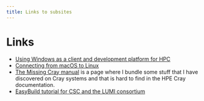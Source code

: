 ```yaml
---
title: Links to subsites 
---
```


# Links

-   [Using Windows as a client and development platform for HPC](https://klust.github.io/windows-client-HPC)
-   [Connecting from macOS to Linux](https://klust.github.io/macos-to-linux)
-   [The Missing Cray manual](https://klust.github.io/cray-missing-manual/) is a page where I bundle 
    some stuff that I have discovered on Cray systems and that is hard to find 
    in the HPE Cray documentation.
-   [EasyBuild tutorial for CSC and the LUMI consortium](https://klust.github.io/easybuild-tutorial/2022-CSC_and_LO/)
